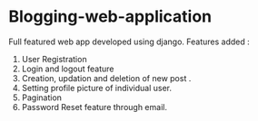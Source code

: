 # Blogging-web-application
Full featured web app developed using django.
Features added :
1) User Registration 
2) Login and logout feature
3) Creation, updation and deletion of new post .
4) Setting profile picture of individual user.
5) Pagination
6) Password Reset feature through email.
